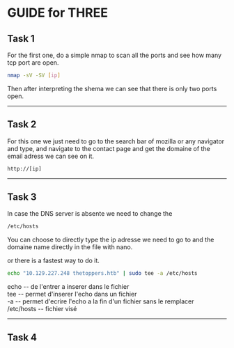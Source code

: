 # GUIDE for THREE

## Task 1

For the first one, do a simple nmap to scan all the ports and see how many tcp port are open. 

```bash
nmap -sV -SV [ip]
```

Then after interpreting the shema we can see that there is only two ports open.

---
## Task 2


For this one we just need to go to the search bar of mozilla or any navigator and type, and navigate to the contact page and get the domaine of the email adress we can see on it.

```bash
http://[ip]

```
---
## Task 3 


In case the DNS server is absente we need to change the 

```bash
/etc/hosts
```

You can choose to directly type the ip adresse we need to go to and the domaine name directly in the file with nano.

or there is a fastest way to do it.

```bash
echo "10.129.227.248 thetoppers.htb" | sudo tee -a /etc/hosts
```

echo        -- de l'entrer a inserer dans le fichier <br/>
tee         -- permet d'inserer l'echo dans un fichier <br/>
-a          -- permet d'ecrire l'echo a la fin d'un fichier sans le remplacer <br/>
/etc/hosts  -- fichier visé <br/>

---
## Task 4  
